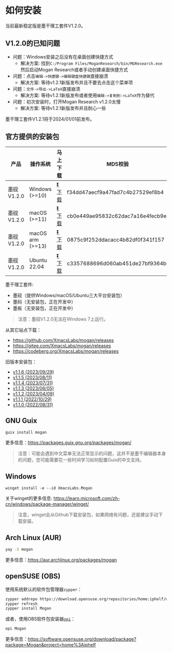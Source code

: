 # 如何安装
当前最新稳定版是墨干理工套件V1.2.0。

## V1.2.0的已知问题
+ 问题：Windows安装之后没有在桌面创建快捷方式
  - 解决方案: 找到`C:/Program Files/MoganResearch/bin/MGResearch.exe`然后启动Mogan Research或者手动创建桌面快捷方式
+ 问题：点击`编辑->快捷键->编辑键盘快捷键`直接崩溃
  - 解决方案: 等待v1.2.1新版发布并且不要去点击这个菜单项
+ 问题：`文件->导出->LaTeX`直接崩溃
  - 解决方案: 等待v1.2.1新版发布或者使用`编辑->复制到->LaTeX`作为替代
+ 问题：初次安装时，打开Mogan Research v1.2.0太慢
  - 解决方案: 等待v1.2.1新版发布并且耐心一些

墨干理工套件V1.2.1将于2024/01/01前发布。

## 官方提供的安装包
| 产品 | 操作系统 | 马上下载 | MD5校验 |
|-----|-------|-----|--------|
| 墨砚V1.2.0 | Windows (>=10)| [⏬ 下载](https://mirrors.ustc.edu.cn/github-release/XmacsLabs/mogan/v1.2.0/MoganResearch-v1.2.0-64bit-installer.exe) | f34dd47aecf9a47fad7c4b27529ef8b4 |
| 墨砚V1.2.0 | macOS (>=11) | [⏬ 下载](https://mirrors.ustc.edu.cn/github-release/XmacsLabs/mogan/v1.2.0/MoganResearch-v1.2.0.dmg) | cb0e449ae95832c62dac7a16e4fecb9e |
| 墨砚V1.2.0 | macOS arm (>=13) | [⏬ 下载](https://mirrors.ustc.edu.cn/github-release/XmacsLabs/mogan/v1.2.0/MoganResearch-v1.2.0-arm.dmg) | 0875c9f252ddacacc4b82df0f341f157 |
| 墨砚V1.2.0 | Ubuntu 22.04 | [⏬ 下载](https://mirrors.ustc.edu.cn/github-release/XmacsLabs/mogan/v1.2.0/mogan-research-v1.2.0-ubuntu22.04.deb) | c3357688696d060ab451de27bf9364bf |

墨干理工套件:
+ 墨砚（提供Windows/macOS/Ubuntu三大平台安装包）
+ 墨码（无安装包，正在开发中）
+ 墨板（无安装包，正在开发中）

> 注意：墨砚V1.2.0无法在Windows 7上运行。

从其它站点下载：
+ https://github.com/XmacsLabs/mogan/releases
+ https://gitee.com/XmacsLabs/mogan/releases
+ https://codeberg.org/XmacsLabs/mogan/releases

旧版本安装包：
+ [v1.1.6 (2023/09/29)](https://gitee.com/XmacsLabs/mogan/releases/tag/v1.1.6)
+ [v1.1.5 (2023/08/11)](https://gitee.com/XmacsLabs/mogan/releases/tag/v1.1.5)
+ [v1.1.4 (2023/07/31)](https://gitee.com/XmacsLabs/mogan/releases/tag/v1.1.4)
+ [v1.1.3 (2023/06/05)](https://gitee.com/XmacsLabs/mogan/releases/tag/v1.1.3)
+ [v1.1.2 (2023/04/09)](https://gitee.com/XmacsLabs/mogan/releases/tag/v1.1.2)
+ [v1.1.1 (2022/10/29)](https://gitee.com/XmacsLabs/mogan/releases/tag/v1.1.1)
+ [v1.1.0 (2022/08/31)](https://gitee.com/XmacsLabs/mogan/releases/tag/v1.1.0)


## GNU Guix
```
guix install mogan
```
更多信息：https://packages.guix.gnu.org/packages/mogan/

> 注意：可能会遇到中文菜单无法正常显示的问题，这并不是墨干编辑器本身的问题，您可能需要花一些时间学习如何配置Guix的中文支持。

## Windows
```
winget install -e --id XmacsLabs.Mogan
```
关于winget的更多信息: https://learn.microsoft.com/zh-cn/windows/package-manager/winget/

> 注意，winget会从Github下载安装包，如果网络有问题，还是建议手动下载安装。

## Arch Linux (AUR)
```bash
yay -S mogan
```
更多信息：https://aur.archlinux.org/packages/mogan

## openSUSE (OBS)

使用系统默认的软件包管理器`zypper`：

```bash
zypper addrepo https://download.opensuse.org/repositories/home:iphelf/openSUSE_Tumbleweed/home:iphelf.repo
zypper refresh
zypper install Mogan
```

或者，使用OBS软件包安装器[`opi`](https://software.opensuse.org/package/opi)：

```bash
opi Mogan
```

更多信息：https://software.opensuse.org/download/package?package=Mogan&project=home%3Aiphelf
